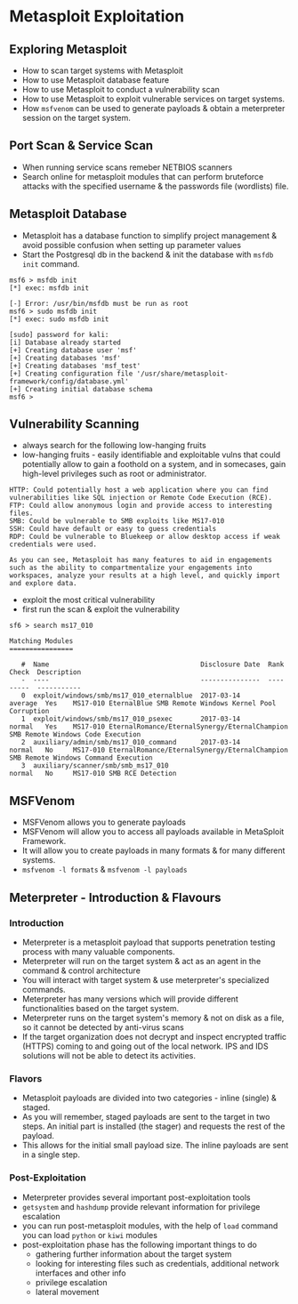# Metasploit Exploitation

## Exploring Metasploit

- How to scan target systems with Metasploit
- How to use Metasploit database feature
- How to use Metasploit to conduct a vulnerability scan
- How to use Metasploit to exploit vulnerable services on target systems.
- How `msfvenom` can be used to generate payloads & obtain a meterpreter session on the target system.

## Port Scan & Service Scan
- When running service scans remeber NETBIOS scanners
- Search online for metasploit modules that can perform bruteforce attacks with the specified username & the passwords file (wordlists) file.

## Metasploit Database
- Metasploit has a database function to simplify project management & avoid possible confusion when setting up parameter values
- Start the Postgresql db in the backend & init the database with `msfdb init` command.
```
msf6 > msfdb init
[*] exec: msfdb init

[-] Error: /usr/bin/msfdb must be run as root
msf6 > sudo msfdb init
[*] exec: sudo msfdb init

[sudo] password for kali: 
[i] Database already started
[+] Creating database user 'msf'
[+] Creating databases 'msf'
[+] Creating databases 'msf_test'
[+] Creating configuration file '/usr/share/metasploit-framework/config/database.yml'
[+] Creating initial database schema
msf6 > 
```
## Vulnerability Scanning
- always search for the following low-hanging fruits
- low-hanging fruits - easily identifiable and exploitable vulns that could potentially allow to gain a foothold on a system, and in somecases, gain high-level privileges such as root or administrator.
```
HTTP: Could potentially host a web application where you can find vulnerabilities like SQL injection or Remote Code Execution (RCE). 
FTP: Could allow anonymous login and provide access to interesting files. 
SMB: Could be vulnerable to SMB exploits like MS17-010
SSH: Could have default or easy to guess credentials
RDP: Could be vulnerable to Bluekeep or allow desktop access if weak credentials were used. 

As you can see, Metasploit has many features to aid in engagements such as the ability to compartmentalize your engagements into workspaces, analyze your results at a high level, and quickly import and explore data.
```
- exploit the most critical vulnerability
- first run the scan & exploit the vulnerability
```
sf6 > search ms17_010

Matching Modules
================

   #  Name                                      Disclosure Date  Rank     Check  Description
   -  ----                                      ---------------  ----     -----  -----------
   0  exploit/windows/smb/ms17_010_eternalblue  2017-03-14       average  Yes    MS17-010 EternalBlue SMB Remote Windows Kernel Pool Corruption
   1  exploit/windows/smb/ms17_010_psexec       2017-03-14       normal   Yes    MS17-010 EternalRomance/EternalSynergy/EternalChampion SMB Remote Windows Code Execution
   2  auxiliary/admin/smb/ms17_010_command      2017-03-14       normal   No     MS17-010 EternalRomance/EternalSynergy/EternalChampion SMB Remote Windows Command Execution
   3  auxiliary/scanner/smb/smb_ms17_010                         normal   No     MS17-010 SMB RCE Detection
```

## MSFVenom

- MSFVenom allows you to generate payloads
- MSFVenom will allow you to access all payloads available in MetaSploit Framework.
- It will allow you to create payloads in many formats & for many different systems.
- `msfvenom -l formats` & `msfvenom -l payloads`

## Meterpreter - Introduction & Flavours
### Introduction
- Meterpreter is a metasploit payload that supports penetration testing process with many valuable components.
- Meterpreter will run on the target system & act as an agent in the command & control architecture
- You will interact with target system & use meterpreter's specialized commands.
- Meterpreter has many versions which will provide different functionalities based on the target system.
- Meterpreter runs on the target system's memory & not on disk as a file, so it cannot be detected by anti-virus scans
- If the target organization does not decrypt and inspect encrypted traffic (HTTPS) coming to and going out of the local network. IPS and IDS solutions will not be able to detect its activities.
### Flavors
- Metasploit payloads are divided into two categories - inline (single) & staged.
- As you will remember, staged payloads are sent to the target in two steps. An initial part is installed (the stager) and requests the rest of the payload.
- This allows for the initial small payload size. The inline payloads are sent in a single step.
### Post-Exploitation 
- Meterpreter provides several important post-exploitation tools
- `getsystem` and `hashdump` provide relevant information for privilege escalation
- you can run post-metasploit modules, with the help of `load` command you can load `python` or `kiwi` modules
- post-exploitation phase has the following important things to do
  - gathering further information about the target system
  - looking for interesting files such as credentials, additional network interfaces and other info
  - privilege escalation
  - lateral movement
 
